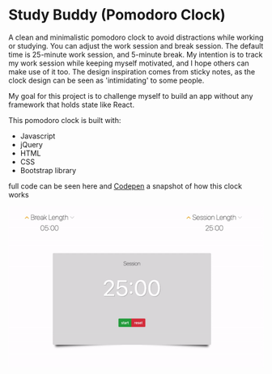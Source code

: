 # Study Buddy (Pomodoro Clock)

A clean and minimalistic pomodoro clock to avoid distractions while working or studying.
You can adjust the work session and break session. The default time is 25-minute work session, and 5-minute break. 
My intention is to track my work session while keeping myself motivated, and I hope others can make use of it too.
The design inspiration comes from sticky notes, as the clock design can be seen as 'intimidating' to some people. 

My goal for this project is to challenge myself to build an app without any framework that holds state like React.

This pomodoro clock is built with:
* Javascript
* jQuery
* HTML
* CSS
* Bootstrap library

full code can be seen here and [Codepen](https://codepen.io/opalkm/pen/ExgeGav)
a snapshot  of how this clock works

![demo](https://github.com/opalkmm/pomodoro-clock/blob/main/pomodoro-clock.gif)
